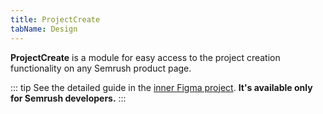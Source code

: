 ```yaml
---
title: ProjectCreate
tabName: Design
---
```


**ProjectCreate** is a module for easy access to the project creation functionality on any Semrush product page.

::: tip
See the detailed guide in the [inner Figma project](https://www.figma.com/file/EWdX1ly5KsoNu8sywYJdKk/%F0%9F%92%A0-UX-Patterns?node-id=39%3A18054). **It's available only for Semrush developers.**
:::
